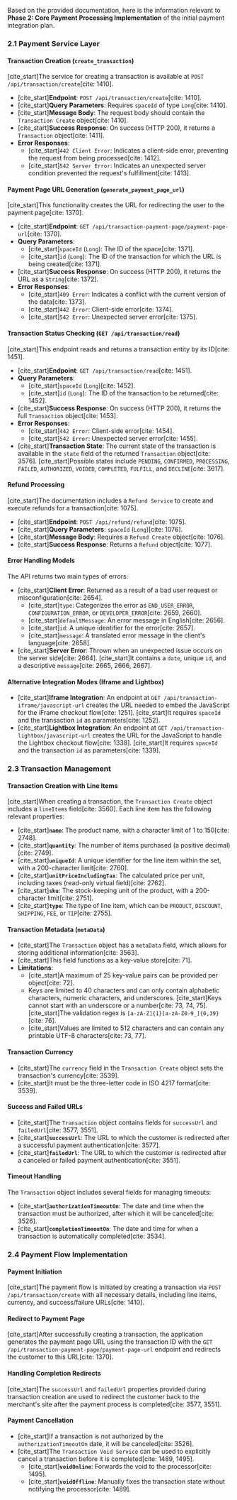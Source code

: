 Based on the provided documentation, here is the information relevant to **Phase 2: Core Payment Processing Implementation** of the initial payment integration plan.

### 2.1 Payment Service Layer

#### **Transaction Creation (`create_transaction`)**
[cite_start]The service for creating a transaction is available at `POST /api/transaction/create`[cite: 1410].

* [cite_start]**Endpoint**: `POST /api/transaction/create`[cite: 1410].
* [cite_start]**Query Parameters**: Requires `spaceId` of type `Long`[cite: 1410].
* [cite_start]**Message Body**: The request body should contain the `Transaction Create` object[cite: 1410].
* [cite_start]**Success Response**: On success (HTTP 200), it returns a `Transaction` object[cite: 1411].
* **Error Responses**:
    * [cite_start]`442 Client Error`: Indicates a client-side error, preventing the request from being processed[cite: 1412].
    * [cite_start]`542 Server Error`: Indicates an unexpected server condition prevented the request's fulfillment[cite: 1413].

#### **Payment Page URL Generation (`generate_payment_page_url`)**
[cite_start]This functionality creates the URL for redirecting the user to the payment page[cite: 1370].

* [cite_start]**Endpoint**: `GET /api/transaction-payment-page/payment-page-url`[cite: 1370].
* **Query Parameters**:
    * [cite_start]`spaceId` (`Long`): The ID of the space[cite: 1371].
    * [cite_start]`id` (`Long`): The ID of the transaction for which the URL is being created[cite: 1371].
* [cite_start]**Success Response**: On success (HTTP 200), it returns the URL as a `String`[cite: 1372].
* **Error Responses**:
    * [cite_start]`409 Error`: Indicates a conflict with the current version of the data[cite: 1373].
    * [cite_start]`442 Error`: Client-side error[cite: 1374].
    * [cite_start]`542 Error`: Unexpected server error[cite: 1375].

#### **Transaction Status Checking (`GET /api/transaction/read`)**
[cite_start]This endpoint reads and returns a transaction entity by its ID[cite: 1451].

* [cite_start]**Endpoint**: `GET /api/transaction/read`[cite: 1451].
* **Query Parameters**:
    * [cite_start]`spaceId` (`Long`)[cite: 1452].
    * [cite_start]`id` (`Long`): The ID of the transaction to be returned[cite: 1452].
* [cite_start]**Success Response**: On success (HTTP 200), it returns the full `Transaction` object[cite: 1453].
* **Error Responses**:
    * [cite_start]`442 Error`: Client-side error[cite: 1454].
    * [cite_start]`542 Error`: Unexpected server error[cite: 1455].
* [cite_start]**Transaction State**: The current state of the transaction is available in the `state` field of the returned `Transaction` object[cite: 3576]. [cite_start]Possible states include `PENDING`, `CONFIRMED`, `PROCESSING`, `FAILED`, `AUTHORIZED`, `VOIDED`, `COMPLETED`, `FULFILL`, and `DECLINE`[cite: 3617].

#### **Refund Processing**
[cite_start]The documentation includes a `Refund Service` to create and execute refunds for a transaction[cite: 1075].

* [cite_start]**Endpoint**: `POST /api/refund/refund`[cite: 1075].
* [cite_start]**Query Parameters**: `spaceId` (`Long`)[cite: 1076].
* [cite_start]**Message Body**: Requires a `Refund Create` object[cite: 1076].
* [cite_start]**Success Response**: Returns a `Refund` object[cite: 1077].

#### **Error Handling Models**
The API returns two main types of errors:

* [cite_start]**Client Error**: Returned as a result of a bad user request or misconfiguration[cite: 2654].
    * [cite_start]`type`: Categorizes the error as `END_USER_ERROR`, `CONFIGURATION_ERROR`, or `DEVELOPER_ERROR`[cite: 2659, 2660].
    * [cite_start]`defaultMessage`: An error message in English[cite: 2656].
    * [cite_start]`id`: A unique identifier for the error[cite: 2657].
    * [cite_start]`message`: A translated error message in the client's language[cite: 2658].
* [cite_start]**Server Error**: Thrown when an unexpected issue occurs on the server side[cite: 2664]. [cite_start]It contains a `date`, unique `id`, and a descriptive `message`[cite: 2665, 2666, 2667].

#### **Alternative Integration Modes (Iframe and Lightbox)**
* [cite_start]**Iframe Integration**: An endpoint at `GET /api/transaction-iframe/javascript-url` creates the URL needed to embed the JavaScript for the iFrame checkout flow[cite: 1251]. [cite_start]It requires `spaceId` and the transaction `id` as parameters[cite: 1252].
* [cite_start]**Lightbox Integration**: An endpoint at `GET /api/transaction-lightbox/javascript-url` creates the URL for the JavaScript to handle the Lightbox checkout flow[cite: 1338]. [cite_start]It requires `spaceId` and the transaction `id` as parameters[cite: 1339].

### 2.3 Transaction Management

#### **Transaction Creation with Line Items**
[cite_start]When creating a transaction, the `Transaction Create` object includes a `lineItems` field[cite: 3560]. Each line item has the following relevant properties:
* [cite_start]**`name`**: The product name, with a character limit of 1 to 150[cite: 2748].
* [cite_start]**`quantity`**: The number of items purchased (a positive decimal)[cite: 2749].
* [cite_start]**`uniqueId`**: A unique identifier for the line item within the set, with a 200-character limit[cite: 2760].
* [cite_start]**`unitPriceIncludingTax`**: The calculated price per unit, including taxes (read-only virtual field)[cite: 2762].
* [cite_start]**`sku`**: The stock-keeping unit of the product, with a 200-character limit[cite: 2751].
* [cite_start]**`type`**: The type of line item, which can be `PRODUCT`, `DISCOUNT`, `SHIPPING`, `FEE`, or `TIP`[cite: 2755].

#### **Transaction Metadata (`metaData`)**
* [cite_start]The `Transaction` object has a `metaData` field, which allows for storing additional information[cite: 3563].
* [cite_start]This field functions as a key-value store[cite: 71].
* **Limitations**:
    * [cite_start]A maximum of 25 key-value pairs can be provided per object[cite: 72].
    * Keys are limited to 40 characters and can only contain alphabetic characters, numeric characters, and underscores. [cite_start]Keys cannot start with an underscore or a number[cite: 73, 74, 75]. [cite_start]The validation regex is `[a-zA-Z]{1}[a-zA-Z0-9_]{0,39}`[cite: 76].
    * [cite_start]Values are limited to 512 characters and can contain any printable UTF-8 characters[cite: 73, 77].

#### **Transaction Currency**
* [cite_start]The `currency` field in the `Transaction Create` object sets the transaction's currency[cite: 3539].
* [cite_start]It must be the three-letter code in ISO 4217 format[cite: 3539].

#### **Success and Failed URLs**
* [cite_start]The `Transaction` object contains fields for `successUrl` and `failedUrl`[cite: 3577, 3551].
* [cite_start]**`successUrl`**: The URL to which the customer is redirected after a successful payment authentication[cite: 3577].
* [cite_start]**`failedUrl`**: The URL to which the customer is redirected after a canceled or failed payment authentication[cite: 3551].

#### **Timeout Handling**
The `Transaction` object includes several fields for managing timeouts:
* [cite_start]**`authorizationTimeoutOn`**: The date and time when the transaction must be authorized, after which it will be canceled[cite: 3526].
* [cite_start]**`completionTimeoutOn`**: The date and time for when a transaction is automatically completed[cite: 3534].

### 2.4 Payment Flow Implementation

#### **Payment Initiation**
[cite_start]The payment flow is initiated by creating a transaction via `POST /api/transaction/create` with all necessary details, including line items, currency, and success/failure URLs[cite: 1410].

#### **Redirect to Payment Page**
[cite_start]After successfully creating a transaction, the application generates the payment page URL using the transaction ID with the `GET /api/transaction-payment-page/payment-page-url` endpoint and redirects the customer to this URL[cite: 1370].

#### **Handling Completion Redirects**
[cite_start]The `successUrl` and `failedUrl` properties provided during transaction creation are used to redirect the customer back to the merchant's site after the payment process is completed[cite: 3577, 3551].

#### **Payment Cancellation**
* [cite_start]If a transaction is not authorized by the `authorizationTimeoutOn` date, it will be canceled[cite: 3526].
* [cite_start]The `Transaction Void Service` can be used to explicitly cancel a transaction before it is completed[cite: 1489, 1495].
    * [cite_start]**`voidOnline`**: Forwards the void to the processor[cite: 1495].
    * [cite_start]**`voidOffline`**: Manually fixes the transaction state without notifying the processor[cite: 1489].